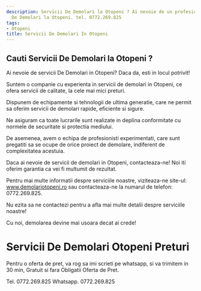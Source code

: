 ```yaml
---
description: Servicii De Demolari la Otopeni ? Ai nevoie de un profesionist in Servicii
  De Demolari la Otopeni. tel. 0772.269.825
tags:
- Otopeni
title: Servicii De Demolari In Otopeni
---
```



## Cauti Servicii De Demolari la Otopeni ?

Ai nevoie de servicii De Demolari in Otopeni? Daca da, esti in locul potrivit! 

Suntem o companie cu experienta in servicii de demolari in Otopeni, ce ofera servicii de calitate, la cele mai mici preturi. 

Dispunem de echipamente si tehnologii de ultima generatie, care ne permit sa oferim servicii de demolari rapide, eficiente si sigure. 

Ne asiguram ca toate lucrarile sunt realizate in deplina conformitate cu normele de securitate si protectia mediului. 

De asemenea, avem o echipa de profesionisti experimentati, care sunt pregatiti sa se ocupe de orice proiect de demolare, indiferent de complexitatea acestuia. 

Daca ai nevoie de servicii de demolari in Otopeni, contacteaza-ne! Noi iti oferim garantia ca vei fi multumit de rezultat. 

Pentru mai multe informatii despre serviciile noastre, viziteaza-ne site-ul: www.demolariotopeni.ro sau contacteaza-ne la numarul de telefon: 0772.269.825. 

Nu ezita sa ne contactezi pentru a afla mai multe detalii despre serviciile noastre! 

Cu noi, demolarea devine mai usoara decat ai crede!

# Servicii De Demolari Otopeni Preturi
Pentru o oferta de pret, va rog sa imi scrieti pe whatsapp, si va trimitem in 30 min, Gratuit si fara Obligatii Oferta de Pret.

Tel. 0772.269.825
Whatsapp. 0772.269.825